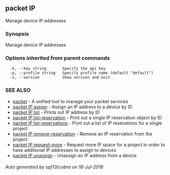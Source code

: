 ## packet IP

Manage device IP addresses

### Synopsis


Manage device IP addresses

### Options inherited from parent commands

```
  -k, --key string       Specify the api key
  -p, --profile string   Specify profile name (default "default")
  -v, --version          Show version and exit
```

### SEE ALSO
* [packet](packet.md)	 - A unified tool to manage your packet services
* [packet IP assign](packet_IP_assign.md)	 - Assign an IP address to a device by ID
* [packet IP list](packet_IP_list.md)	 - Prints out IP address by ID
* [packet IP list-reservation](packet_IP_list-reservation.md)	 - Print out a single IP reservation object by ID
* [packet IP list-reservations](packet_IP_list-reservations.md)	 - Print out a list of IP resevations for a single project
* [packet IP remove-reservation](packet_IP_remove-reservation.md)	 - Remove an IP reservation from the project
* [packet IP request-more](packet_IP_request-more.md)	 - Request more IP space for a project in order to have additional IP addresses to assign to devices
* [packet IP unassign](packet_IP_unassign.md)	 - Unassign an IP address from a device

###### Auto generated by spf13/cobra on 18-Jul-2016
